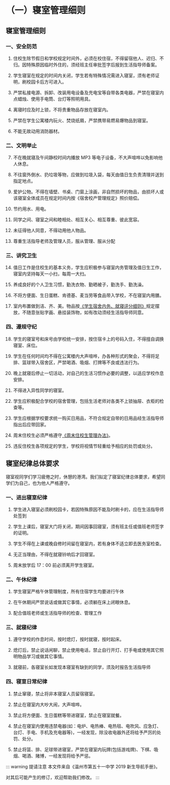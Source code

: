 # （一）寝室管理细则

## 寝室管理细则

### 一、安全防范

1. 住校生除节假日和学校规定时间外，必须在校住宿，不得留宿他人、迟归、不归。因特殊原因临时外住的，须经班主任审批签字后报到生活指导师备案。

2. 学生寝室在规定的时间内关闭，学生若有特殊情况需进入寝室，须有老师证明，刷校园卡后方可进入。

3. 严禁私接电源、拆卸、改装用电设备及充电宝等自带各类电器，严禁在寝室内点蜡烛、使用手电筒、台灯等照明用具。

4. 离寝时应及时上锁，不将贵重物品存放在寝室内。

5. 严禁在学生公寓楼内玩火、焚烧纸屑，严禁携带易燃易爆物品到寝室。

6. 不能无故动用消防器材。

### 二、文明举止

7. 不在晚就寝及午间静校时间内播放 MP3 等电子设备，不大声喧哗以免影响他人休息。

8. 不往窗外倒水、扔垃圾等物，应做到垃圾入袋，每天由值日生负责清理并送到指定地点。

9. 爱护公物。不得在墙壁、书桌、门窗上涂画，非自然损坏的物品，由损坏人或该寝室全体成员在规定时间内按《宿舍校产管理规定》照价赔偿。

10. 节约用水、用电。

11. 同学之间、寝室之间和睦相处、相互关心、相互尊重、彼此宽容。

12. 未征得他人同意，不得动用他人物品。

13. 尊重生活指导老师及管理人员，服从管理、服从分配

### 三、讲究卫生

14. 值日工作是住校生的基本义务，学生应积极参与寝室内务管理及值日生工作，寝室内坚持每天一小扫，每周一大扫。

15. 养成良好的个人卫生习惯，勤洗衣物、勤晒被子，勤洗手、勤洗澡。

16. 不将方便面、生日蛋糕、肯德基、麦当劳等食品带入学校，不在寝室内用膳。

17. 室内布置做到洁、齐、美。物品按[《学生宿舍内务、就寝评分细则》](./（六）学生宿舍内务、纪律评分细则.md)规定摆放，不随意张贴字画、悬挂装饰物，如有改动须经生活指导师同意。

### 四、遵规守纪

18. 学生的寝室号和床号由学校统一安排，按住宿卡上的号码入住，不得擅自调换寝室、床位。

19. 学生在任何时间均不得在公寓楼内大声喧哗，办各种形式的聚会，不得将足排、篮球带入宿舍区，严禁喝酒、吸烟、打牌等不良或违法行为。

20. 晚上就寝后停止一切活动，对自己的生活习惯作必要的调整，以适应学校作息安排。

21. 不得进入异性同学的寝室。

22. 学生应积极配合学校的宿舍管理，包括生活老师对各类不上锁抽屉、衣柜的检查等。

23. 学生应根据学校要求统一购买日用品，不符合规定自带的日用品经生活指导师指出后应带回家。

24. 周末住校生必须严格遵守[《周末住校生管理办法》](./（二）周末住校管理规定.md)。

25. 违反住校生各项规定的学生，学校将视情节轻重给予相应的处罚或处分。

## 寝室纪律总体要求

寝室视同学们学习疲倦之时，休憩的港湾。我们拟定了寝室纪律总体要求，希望同学们为自己，也为他人严格遵守。

### 一、进出寝室纪律

1. 学生进入寝室必须刷校园卡，若因特殊原因不能及时刷卡的，应在生活指导师处签到

2. 学生上课后，寝室大门将关闭，期间因事回寝室，须有班主任或值班老师签字的证明。

3. 学生不得在上课或晚自修时间留在寝室内，若有身体不适立即去医务室检查。

4. 无正当理由，不得在就寝铃响后才回寝室。

5. 周末放学后 17：00 前必须离开学生寝室。

### 二、午休纪律

1. 学生寝室严格午休管理制度，所有住宿学生均要进行午休

2. 在午休期间严禁说话或做其它事情，必须躺在床上闭眼休息。

3. 配合值班老师或生活指导师的检查、管理工作

### 三、就寝纪律

1. 遵守学校的作息时间，按时熄灯，按时就寝，按时起床。

2. 熄灯后，禁止说话闲聊，禁止使用电话，禁止自行开灯、打手电或使用其它照明物品学习或做其它事情。

3. 就寝前，各寝室长如发现本寝室有缺到的同学，须及时报告生活指导师

### 四、寝室日常纪律

1. 禁止窜寝，禁止将非本寝室人员留宿寝室。

2. 禁止在寝室内大吵大闹，大声喧哗。

3. 禁止将方便面、生日蛋糕等带进寝室，禁止在寝室就餐。

4. 禁止在寝室内使用违禁电器(如：电炉、电热棒、电热毯、电吹风、应急灯、台灯、手电、手机及充电器等)，一经发现，除没收电器外还将给予严厉的处罚、处分。

5. 禁止将篮、排、足球带进寝室，严禁在寝室内玩牌(包括游戏牌)、下棋、吸烟、喝酒、赌博，一经发现将给予严惩。

::: warning 提请注意
本文件来自《温州市第五十一中学 2019 新生导航手册》。

对其后可能产生的修订，欢迎帮助我们修改。
:::
